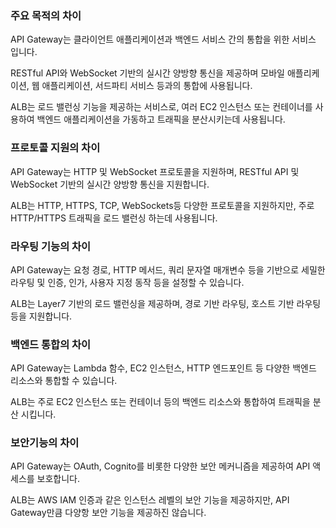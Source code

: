### 주요 목적의 차이
API Gateway는 클라이언트 애플리케이션과 백엔드 서비스 간의 통합을 위한 서비스 입니다.  

RESTful API와 WebSocket 기반의 실시간 양방향 통신을 제공하며 모바일 애플리케이션, 웹 애플리케이션, 서드파티 서비스 등과의 통합에 사용됩니다.  

ALB는 로드 밸런싱 기능을 제공하는 서비스로, 여러 EC2 인스턴스 또는 컨테이너를 사용하여 백엔드 애플리케이션을 가동하고 트래픽을 분산시키는데 사용됩니다.  

### 프로토콜 지원의 차이
API Gateway는 HTTP 및 WebSocket 프로토콜을 지원하며, RESTful API 및 WebSocket 기반의 실시간 양방향 통신을 지원합니다.  

ALB는 HTTP, HTTPS, TCP, WebSockets등 다양한 프로토콜을 지원하지만, 주로 HTTP/HTTPS 트래픽을 로드 밸런싱 하는데 사용됩니다.  

### 라우팅 기능의 차이
API Gateway는 요청 경로, HTTP 메서드, 쿼리 문자열 매개변수 등을 기반으로 세밀한 라우팅 및 인증, 인가, 사용자 지정 동작 등을 설정할 수 있습니다.  

ALB는 Layer7 기반의 로드 밸런싱을 제공하며, 경로 기반 라우팅, 호스트 기반 라우팅 등을 지원합니다.  

### 백엔드 통합의 차이
API Gateway는 Lambda 함수, EC2 인스턴스, HTTP 엔드포인트 등 다양한 백엔드 리소스와 통합할 수 있습니다.  

ALB는 주로 EC2 인스턴스 또는 컨테이너 등의 백엔드 리소스와 통합하여 트래픽을 분산 시킵니다.  

### 보안기능의 차이
API Gateway는 OAuth, Cognito를 비롯한 다양한 보안 메커니즘을 제공하여 API 액세스를 보호합니다.  

ALB는 AWS IAM 인증과 같은 인스턴스 레벨의 보안 기능을 제공하지만, API Gateway만큼 다양항 보안 기능을 제공하진 않습니다.